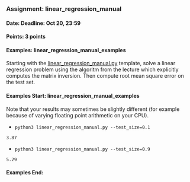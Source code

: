 ### Assignment: linear_regression_manual
#### Date: Deadline: Oct 20, 23:59
#### Points: 3 points
#### Examples: linear_regression_manual_examples

Starting with the
[linear_regression_manual.py](https://github.com/ufal/npfl129/tree/master/labs/01/linear_regression_manual.py)
template, solve a linear regression problem using the algoritm from the lecture
which explicitly computes the matrix inversion. Then compute root mean square
error on the test set.

#### Examples Start: linear_regression_manual_examples
Note that your results may sometimes be slightly different (for example because of varying floating point arithmetic on your CPU).
- `python3 linear_regression_manual.py --test_size=0.1`
```
3.87
```
- `python3 linear_regression_manual.py --test_size=0.9`
```
5.29
```
#### Examples End:
